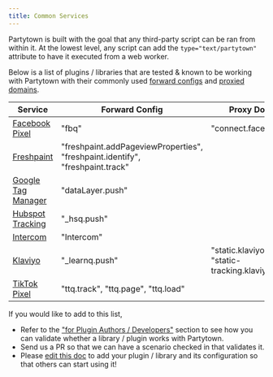 ```yaml
---
title: Common Services
---
```


Partytown is built with the goal that any third-party script can be ran from within it. At the lowest level, any script can add the `type="text/partytown"` attribute to have it executed from a web worker.

Below is a list of plugins / libraries that are tested & known to be working with Partytown with their commonly used [forward configs](/forwarding-events) and [proxied domains](/proxying-requests).

| Service                                                                                       | Forward Config                                                                | Proxy Domain                                        |
| --------------------------------------------------------------------------------------------- | ----------------------------------------------------------------------------- | --------------------------------------------------- |
| [Facebook Pixel](/facebook-pixel)                                                             | "fbq"                                                                         | "connect.facebook.net"                              |
| [Freshpaint](https://documentation.freshpaint.io/)                                            | "freshpaint.addPageviewProperties", "freshpaint.identify", "freshpaint.track" |                                                     |
| [Google Tag Manager](/google-tag-manager)                                                     | "dataLayer.push"                                                              |                                                     |
| [Hubspot Tracking](https://developers.hubspot.com/docs/api/events/tracking-code)              | "\_hsq.push"                                                                  |                                                     |
| [Intercom](https://developers.intercom.com/installing-intercom/docs/intercom-javascript)      | "Intercom"                                                                    |                                                     |
| [Klaviyo](https://developers.klaviyo.com/en/docs/javascript-api)                              | "\_learnq.push"                                                               | "static.klaviyo.com", "static-tracking.klaviyo.com" |
| [TikTok Pixel](https://ads.tiktok.com/marketing_api/docs?rid=959icq5stjr&id=1701890973258754) | "ttq.track", "ttq.page", "ttq.load"                                           |                                                     |

If you would like to add to this list,

- Refer to the ["for Plugin Authors / Developers"](https://github.com/BuilderIO/partytown/blob/main/DEVELOPER.md#plugin-authors--developers) section to see how you can validate whether a library / plugin works with Partytown.
- Send us a PR so that we can have a scenario checked in that validates it.
- Please [edit this doc](https://github.com/BuilderIO/partytown/edit/main/docs/common-services.md) to add your plugin / library and its configuration so that others can start using it!

